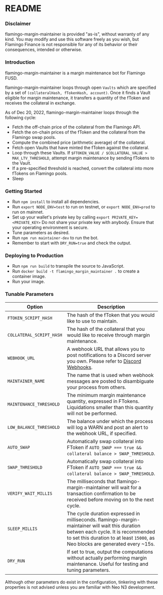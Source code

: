 # README #

### Disclaimer ###
flamingo-margin-maintainer is provided "as-is", without warranty of any kind. You may modify and use this software freely as you wish, but Flamingo Finance is not responsible for any of its behavior or their consequences, intended or otherwise.

### Introduction ###
flamingo-margin-maintainer is a margin maintenance bot for Flamingo FUSD.

flamingo-margin-maintainer loops through open `Vaults` which are specified by a set of `(collateralHash, fTokenHash, account)`. Once it finds a Vault eligible for margin maintenance, it transfers a quantity of the fToken and receives the collateral in exchange.

As of Dec 20, 2022, flamingo-margin-maintainer loops through the following cycle: 
*  Fetch the off-chain price of the collateral from the Flamingo API.
*  Fetch the on-chain prices of the fToken and the collateral from the Flamingo swap pools.
*  Compute the combined price (arithmetic average) of the collateral.
*  Fetch open Vaults that have minted the fToken against the collateral.
*  Loop through these Vaults. If `$FTOKEN_VALUE / $COLLATERAL_VALUE > MAX_LTV_THRESHOLD`, attempt margin maintenance by sending fTokens to the Vault.
*  If a pre-specified threshold is reached, convert the collateral into more fTokens on Flamingo pools.
*  Sleep

### Getting Started ###
*  Run `npm install` to install all dependencies.
*  Run `export NODE_ENV=test` to run on testnet, or `export NODE_ENV=prod` to run on mainnet.
*  Set up your wallet's private key by calling `export PRIVATE_KEY=<PRIVATE_KEY>` Do not share your private key with anybody. Ensure that your operating environment is secure.
*  Tune parameters as desired.
*  Run `npm run maintainer-dev` to run the bot.
*  Remember to start with `DRY_RUN=true` and check the output.

### Deploying to Production ###
*  Run `npm run build` to transpile the source to JavaScript.
*  Run `docker build -t flamingo_margin_maintainer .` to create a container image.
*  Run your image.

### Tunable Parameters ###
| Option | Description |
| --- | --- |
| `FTOKEN_SCRIPT_HASH` | The hash of the fToken that you would like to use to maintain. |
| `COLLATERAL_SCRIPT_HASH` | The hash of the collateral that you would like to receive through margin maintenance. |
| `WEBHOOK_URL` | A webhook URL that allows you to post notifications to a Discord server you own. Please refer to [Discord Webhooks](https://support.discord.com/hc/en-us/articles/228383668-Intro-to-Webhooks). |
| `MAINTAINER_NAME` | The name that is used when webhook messages are posted to disambiguate your process from others. |
| `MAINTENANCE_THRESHOLD` | The minimum margin maintenance quantity, expressed in FTokens. Liquidations smaller than this quantity will not be performed. |
| `LOW_BALANCE_THRESHOLD` | The balance under which the process will log a WARN and post an alert to the webhook URL, if specified. |
| `AUTO_SWAP` | Automatically swap collateral into FToken if `AUTO_SWAP === true && collateral balance > SWAP_THRESHOLD`. |
| `SWAP_THRESHOLD` | Automatically swap collateral into FToken if `AUTO_SWAP === true && collateral balance > SWAP_THRESHOLD`. |
| `VERIFY_WAIT_MILLIS` | The milliseconds that flamingo-margin-maintainer will wait for a transaction confirmation to be received before moving on to the next cycle. |
| `SLEEP_MILLIS` | The cycle duration expressed in milliseconds. flamingo-margin-maintainer will wait this duration betwen each cycle. It is recommended to set this duration to at least `15000`, as Neo blocks are generated every ~15s. |
| `DRY_RUN` | If set to true, output the computations without actually performing margin maintenance. Useful for testing and tuning parameters. |

Although other parameters do exist in the configuration, tinkering with these properties is not advised unless you are familiar with Neo N3 development.

